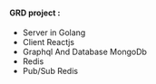 #### GRD project :
- Server in Golang
- Client Reactjs
- Graphql And Database MongoDb
- Redis
- Pub/Sub Redis 